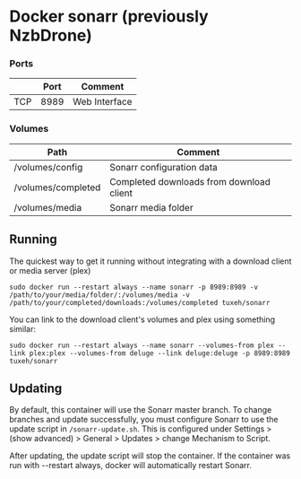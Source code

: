 # Docker sonarr (previously NzbDrone)

### Ports
|   |  Port  |  Comment |
|----------|-------------|------|
| TCP |  8989  | Web Interface |

### Volumes
| Path |  Comment  |
|----------|-------------|
| /volumes/config | Sonarr configuration data |
| /volumes/completed | Completed downloads from download client |
| /volumes/media | Sonarr media folder |

## Running

The quickest way to get it running without integrating with a download client or media server (plex)
```
sudo docker run --restart always --name sonarr -p 8989:8989 -v /path/to/your/media/folder/:/volumes/media -v /path/to/your/completed/downloads:/volumes/completed tuxeh/sonarr
```

You can link to the download client's volumes and plex using something similar:
```
sudo docker run --restart always --name sonarr --volumes-from plex --link plex:plex --volumes-from deluge --link deluge:deluge -p 8989:8989 tuxeh/sonarr
```

## Updating

By default, this container will use the Sonarr master branch. To change branches and update successfully, you must configure Sonarr to use the update script in ``/sonarr-update.sh``. This is configured under Settings > (show advanced) > General > Updates > change Mechanism to Script.

After updating, the update script will stop the container. If the container was run with --restart always, docker will automatically restart Sonarr.
